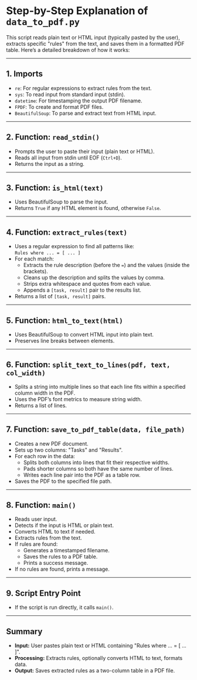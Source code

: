 # Step-by-Step Explanation of `data_to_pdf.py`

This script reads plain text or HTML input (typically pasted by the user), extracts specific "rules" from the text, and saves them in a formatted PDF table. Here’s a detailed breakdown of how it works:

---

## 1. **Imports**

- `re`: For regular expressions to extract rules from the text.
- `sys`: To read input from standard input (stdin).
- `datetime`: For timestamping the output PDF filename.
- `FPDF`: To create and format PDF files.
- `BeautifulSoup`: To parse and extract text from HTML input.

---

## 2. **Function: `read_stdin()`**

- Prompts the user to paste their input (plain text or HTML).
- Reads all input from stdin until EOF (`Ctrl+D`).
- Returns the input as a string.

---

## 3. **Function: `is_html(text)`**

- Uses BeautifulSoup to parse the input.
- Returns `True` if any HTML element is found, otherwise `False`.

---

## 4. **Function: `extract_rules(text)`**

- Uses a regular expression to find all patterns like:  
  `Rules where ... = [ ... ]`
- For each match:
  - Extracts the rule description (before the `=`) and the values (inside the brackets).
  - Cleans up the description and splits the values by comma.
  - Strips extra whitespace and quotes from each value.
  - Appends a `[task, result]` pair to the results list.
- Returns a list of `[task, result]` pairs.

---

## 5. **Function: `html_to_text(html)`**

- Uses BeautifulSoup to convert HTML input into plain text.
- Preserves line breaks between elements.

---

## 6. **Function: `split_text_to_lines(pdf, text, col_width)`**

- Splits a string into multiple lines so that each line fits within a specified column width in the PDF.
- Uses the PDF’s font metrics to measure string width.
- Returns a list of lines.

---

## 7. **Function: `save_to_pdf_table(data, file_path)`**

- Creates a new PDF document.
- Sets up two columns: "Tasks" and "Results".
- For each row in the data:
  - Splits both columns into lines that fit their respective widths.
  - Pads shorter columns so both have the same number of lines.
  - Writes each line pair into the PDF as a table row.
- Saves the PDF to the specified file path.

---

## 8. **Function: `main()`**

- Reads user input.
- Detects if the input is HTML or plain text.
- Converts HTML to text if needed.
- Extracts rules from the text.
- If rules are found:
  - Generates a timestamped filename.
  - Saves the rules to a PDF table.
  - Prints a success message.
- If no rules are found, prints a message.

---

## 9. **Script Entry Point**

- If the script is run directly, it calls `main()`.

---

## **Summary**

- **Input:** User pastes plain text or HTML containing "Rules where ... = [ ... ]".
- **Processing:** Extracts rules, optionally converts HTML to text, formats data.
- **Output:** Saves extracted rules as a two-column table in a PDF file.
